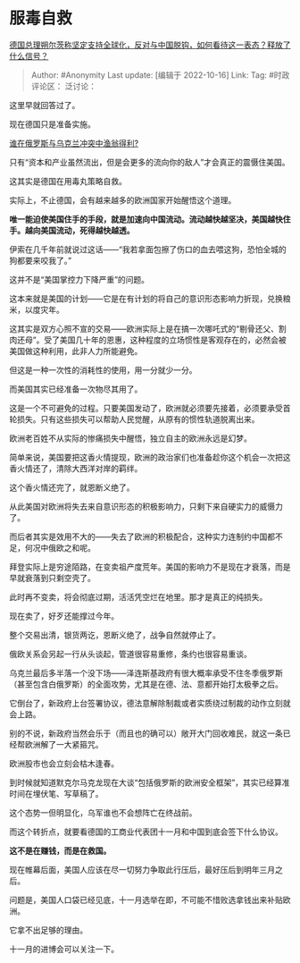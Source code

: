 # 服毒自救
[德国总理朔尔茨称坚定支持全球化，反对与中国脱钩，如何看待这一表态？释放了什么信号？](https://www.zhihu.com/question/558791710/answer/2717902488)

> Author: #Anonymity
> Last update: [编辑于 2022-10-16]
> Link:
> Tag: #时政
> 评论区：
> 泛讨论：

这里早就回答过了。

现在德国只是准备实施。

[谁在俄罗斯与乌克兰冲突中渔翁得利?](https://www.zhihu.com/question/516399382/answer/2362766404)

只有“资本和产业虽然流出，但是会更多的流向你的敌人”才会真正的震慑住美国。

这其实是德国在用毒丸策略自救。

实际上，不止德国，会有越来越多的欧洲国家开始醒悟这个道理。

**唯一能迫使美国住手的手段，就是加速向中国流动。流动越快越坚决，美国越快住手。越向美国流动，死得越快越透。**

伊索在几千年前就说过这话——“我若拿面包擦了伤口的血去喂这狗，恐怕全城的狗都要来咬我了。”

这并不是“美国掌控力下降严重”的问题。

这本来就是美国的计划——它是在有计划的将自己的意识形态影响力折现，兑换粮米，以度灾年。

这其实是双方心照不宣的交易——欧洲实际上是在搞一次哪吒式的“剔骨还父、割肉还母”。受了美国几十年的恩惠，这种程度的立场惯性是客观存在的，必然会被美国做这种利用，此非人力所能避免。

但这是一种一次性的消耗性的使用，用一分就少一分。

而美国其实已经准备一次物尽其用了。

这是一个不可避免的过程。只要美国发动了，欧洲就必须要先接着，必须要承受首轮损失。只有这些损失可以帮助人民觉醒，从原有的惯性轨道脱离出来。

欧洲老百姓不从实际的惨痛损失中醒悟，独立自主的欧洲永远是幻梦。

简单来说，美国要把这香火情提现，欧洲的政治家们也准备趁你这个机会一次把这香火情还了，清除大西洋对岸的羁绊。

这个香火情还完了，就恩断义绝了。

从此美国对欧洲将失去来自意识形态的积极影响力，只剩下来自硬实力的威慑力了。

而后者其实是效用不大的——失去了欧洲的积极配合，这种实力连制约中国都不足，何况中俄欧之和呢。

拜登实际上是穷途陌路，在变卖祖产度荒年。美国的影响力不是现在才衰落，而是早就衰落到只剩空壳了。

此时再不变卖，将会彻底过期，活活凭空烂在地里。那才是真正的纯损失。

现在卖了，好歹还能撑过今年。

整个交易出清，银货两讫，恩断义绝了，战争自然就停止了。

俄欧关系会另起一行从头谈起，管道很容易重修，条约也很容易重谈。

乌克兰最后多半落一个没下场——泽连斯基政府有很大概率承受不住冬季俄罗斯（甚至包含白俄罗斯）的全面攻势，尤其是在德、法、意都开始打太极拳之后。

它倒台了，新政府上台签署协议，德法意解除制裁或者实质绕过制裁的动作立刻就会上路。

别的不说，新政府当然会乐于（而且也的确可以）敞开大门回收难民，就这一条已经帮欧洲解了一大紧箍咒。

欧洲股市也会立刻会枯木逢春。

到时候就知道默克尔马克龙现在大谈“包括俄罗斯的欧洲安全框架”，其实已经算准时间在埋伏笔、写草稿了。

这个态势一但明显化，乌军谁也不会想阵亡在终战前。

而这个转折点，就要看德国的工商业代表团十一月和中国到底会签下什么协议。

**这不是在赚钱，而是在救国。**

现在帷幕后面，美国人应该在尽一切努力争取此行压后，最好压后到明年三月之后。

问题是，美国人口袋已经见底，十一月选举在即，不可能不惜败选拿钱出来补贴欧洲。

它拿不出足够的理由。

十一月的进博会可以关注一下。
